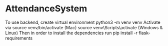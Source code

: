 # AttendanceSystem
To use backend, create virtual environment
python3 -m venv venv
Activate via
source venv/bin/activate (Mac)
source venv\Scripts\activate (Windows & Linux)
Then in order to install the dependencies run
pip install -r flask-requirements
